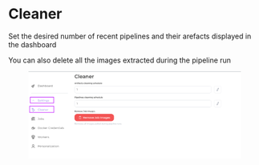 # Cleaner

Set the desired number of recent pipelines and their arefacts displayed in the dashboard

You can also delete all the images extracted during the pipeline run

<figure><img src="../../../.gitbook/assets/aud set4.png" alt=""><figcaption></figcaption></figure>
